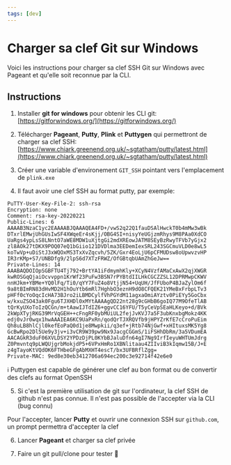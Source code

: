 ```yaml
---
tags: [dev]
---
```

# Charger sa clef Git sur Windows

Voici les instructions pour charger sa clef SSH Git sur Windows avec Pageant et qu'elle soit reconnue par la CLI.

## Instructions
1. Installer **git for windows** pour obtenir les CLI git: [https://gitforwindows.org/](https://gitforwindows.org/)

2. Télécharger **Pageant**, **Putty**, **Plink** et **Puttygen** qui permettront de charger sa clef SSH: [https://www.chiark.greenend.org.uk/~sgtatham/putty/latest.html](https://www.chiark.greenend.org.uk/~sgtatham/putty/latest.html)

3. Créer une variable d'environement `GIT_SSH` pointant vers l'emplacement de `plink.exe`
<CenteredImage :src="$withBase('/images/dev/git_env_var.png')" alt="git_env_var" width="500" />

4. Il faut avoir une clef SSH au format putty, par exemple:
```
PuTTY-User-Key-File-2: ssh-rsa
Encryption: none
Comment: rsa-key-20220221
Public-Lines: 6
AAAAB3NzaC1yc2EAAAABJQAAAQEA4FD+/vwS2q22Q1fauDSAlHwckT0b4mMw3wBk
DTxrlEMwjUhGUsIwSF4XWqeEr4sKjj/OBG4SI+nisyYeUGjzmRhys9M8PAa0XdCO
UaRgs4ypLsS8LNntO7aWE8MDW1uXjtgGi2mdXREowJATM8SEyBzRwyTFVb7yGjx2
zl8AOk27tDKX9POQ07eQ1bGiio121DVDlma3EEDemIexSRL243SGCmuVLD0e8wL5
koTwVp+uDiStJ3xWQOxMS3TxXvZqcvh/5ZK/Gxr4EoLjU6pCFMUDsw8oUpwvzvHP
IR3rKMp+S7/UNBDfg9/2lpS6d7XTzFRWZ/OfGBtqbUAmZhGeJw==
Private-Lines: 14
AAABAQDOIOpSGBFTU4Tj792+BrtYA1iFdmymhKly+XCyN4VzfAMaCxAwX2qjXWGR
kwROSGqQjaiOcvvppn1KrWf23PuFw3BSN7rPYBtdIILHkCGCZZSL12DPRMwpCKWV
nnHJkm+YBMe+YQ0lFq/Ti0/qYY7FuZ4o8VtjjN54+UqUH/JfFUboP4BJaZylOm6f
9a8tBImRN83dHvMD2H1hOuYtb6mRl7HghbO3eznH9dO8CFQEK21YMeBxFrbpLTv3
pHFf0cYoOqcIcHA73BJro2iLBMDCylfVhPGYdM11agxaOmiAYztv0PiEYy5GoCbx
w/kxuZSO43ak0Fgu6TJXHDl0xMYtAAAAgQD22nt28g9cGHbB6goIQ77M9OfeTlAB
tQrKyUXoToIzQCGn/m+tAawIJTdIZ6+ggvCC16YFU/T5yCeVpSEaHLKeyo+d/BVk
2kWpXTyjRKG39MrVqGEH++cFngRF0ybMUiUL2fejJvKVJ7a5F3ubKnxbgMokz4KK
edj0vJr0wqx1hwAAAIEA6KC9UaPxRn/qodQrTJXRQVfb9jHPYZrKfE7cCroPuEim
Qh8uLB8hlCjl0kefEoPaQ0d1je8Mwpkii/q3ef+jRtb74NjGwf+xHItuxsMK5Yg8
GcBwRpo2Dl5Ue9y3jv+i3vCR9W39pw9Nx9JacgCGGmS/1iFSHhDbRm/3a5VDumEA
AACAGkR3duF06XVLDSY2YPDzDjPL0KYbBJaluDfn64gI7Ng9IrfIeyuWHTUmJdrg
Z0Pmvntq9pLWQUjgrbMokjdP5+6VPxHmRo1XBNlitaau4ZIIviB3kIqmw15B/J+E
z4gTayoKtVQdOK6FTHbeGFgAbMXHT4escT/bx3UFBRflZgg=
Private-MAC: 9ed8e30eb3412706a694ec200c3e92714f42e6e0
```
:information_source: Puttygen est capable de générer une clef au bon format ou de convertir des clefs au format OpenSSH

5. Si c'est la première utilisation de git sur l'ordinateur, la clef SSH de github n'est pas connue. Il n'est pas possible de l'accepter via la CLI (bug connu)
<CenteredImage :src="$withBase('/images/dev/git_error_ssh.png')" alt="git_error_ssh" width="500" />

Pour l'accepter, lancer **Putty** et ouvrir une connexion SSH sur `github.com`, un prompt permettra d'accepter la clef
<CenteredImage :src="$withBase('/images/dev/git_putty_ssh.png')" alt="git_putty_ssh" width="500" />

6. Lancer **Pageant** et charger sa clef privée

7. Faire un git pull/clone pour tester :tada:
